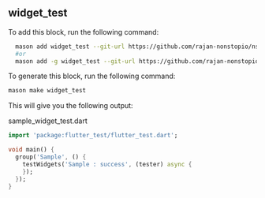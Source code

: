 ## widget_test

To add this block, run the following command:

```bash
  mason add widget_test --git-url https://github.com/rajan-nonstopio/ns_mason_bricks --git-path bricks/widget_test
  #or
  mason add -g widget_test --git-url https://github.com/rajan-nonstopio/ns_mason_bricks --git-path bricks/widget_test
```

To generate this block, run the following command:

```bash
mason make widget_test
```

This will give you the following output:

sample_widget_test.dart
```dart
import 'package:flutter_test/flutter_test.dart';

void main() {
  group('Sample', () {
    testWidgets('Sample : success', (tester) async {
    });
  });
}
```